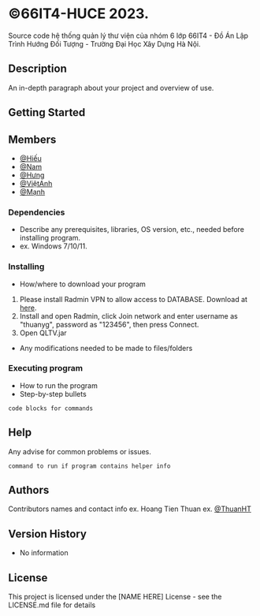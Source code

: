 # ©66IT4-HUCE 2023. 
Source code hệ thống quản lý thư viện của nhóm 6 lớp 66IT4 - Đồ Án Lập Trình Hướng Đối Tượng - Trường Đại Học Xây Dựng Hà Nội.
## Description
An in-depth paragraph about your project and overview of use.
## Getting Started
## Members

* [@Hiếu](https://www.facebook.com/profile.php?id=100018980305945)
* [@Nam](https://www.facebook.com/vu.nam.7315720)
* [@Hưng](https://www.facebook.com/profile.php?id=100035778735665)
* [@ViệtAnh](facebook.com/em.nguyenviet.9)
* [@Mạnh](https://www.facebook.com/profile.php?id=100029052751004)
### Dependencies

* Describe any prerequisites, libraries, OS version, etc., needed before installing program.
* ex. Windows 7/10/11.

### Installing

* How/where to download your program
1. Please install Radmin VPN to allow access to DATABASE. Download at [here](https://download.radmin-vpn.com/download/files/Radmin_VPN_1.3.4568.3.exe).
2. Install and open Radmin, click Join network and enter username as "thuanyg", password as "123456", then press Connect.
3. Open QLTV.jar
* Any modifications needed to be made to files/folders

### Executing program

* How to run the program
* Step-by-step bullets
```
code blocks for commands
```

## Help

Any advise for common problems or issues.
```
command to run if program contains helper info
```

## Authors

Contributors names and contact info
ex. Hoang Tien Thuan
ex. [@ThuanHT](https://www.facebook.com/htt268)

## Version History

* No information

## License

This project is licensed under the [NAME HERE] License - see the LICENSE.md file for details


